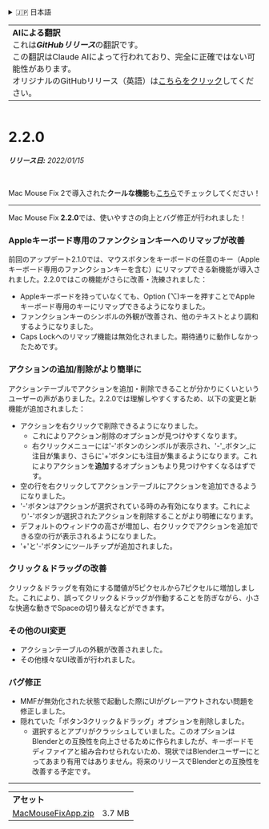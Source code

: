 <details>
<summary>🇯🇵 日本語</summary>

[🇬🇧 English (GitHub)](https://github.com/noah-nuebling/mac-mouse-fix/releases/tag/2.2.0)\
[🇦🇩 Català](https://redirect.macmousefix.com/?target=mmf-release&tag=2.2.0&locale=ca)\
[🇩🇪 Deutsch](https://redirect.macmousefix.com/?target=mmf-release&tag=2.2.0&locale=de)\
[🇪🇸 Español](https://redirect.macmousefix.com/?target=mmf-release&tag=2.2.0&locale=es)\
[🇫🇷 Français](https://redirect.macmousefix.com/?target=mmf-release&tag=2.2.0&locale=fr)\
[🇮🇩 Indonesia](https://redirect.macmousefix.com/?target=mmf-release&tag=2.2.0&locale=id)\
[🇮🇹 Italiano](https://redirect.macmousefix.com/?target=mmf-release&tag=2.2.0&locale=it)\
[🇭🇺 Magyar](https://redirect.macmousefix.com/?target=mmf-release&tag=2.2.0&locale=hu)\
[🇳🇱 Nederlands](https://redirect.macmousefix.com/?target=mmf-release&tag=2.2.0&locale=nl)\
[🇵🇱 Polski](https://redirect.macmousefix.com/?target=mmf-release&tag=2.2.0&locale=pl)\
[🇧🇷 Português (Brasil)](https://redirect.macmousefix.com/?target=mmf-release&tag=2.2.0&locale=pt-BR)\
[🇵🇹 Português (Portugal)](https://redirect.macmousefix.com/?target=mmf-release&tag=2.2.0&locale=pt-PT)\
[🇷🇴 Română](https://redirect.macmousefix.com/?target=mmf-release&tag=2.2.0&locale=ro)\
[🇸🇪 Svenska](https://redirect.macmousefix.com/?target=mmf-release&tag=2.2.0&locale=sv)\
[🇻🇳 Tiếng Việt](https://redirect.macmousefix.com/?target=mmf-release&tag=2.2.0&locale=vi)\
[🇹🇷 Türkçe](https://redirect.macmousefix.com/?target=mmf-release&tag=2.2.0&locale=tr)\
[🇨🇿 Čeština](https://redirect.macmousefix.com/?target=mmf-release&tag=2.2.0&locale=cs)\
[🇬🇷 Ελληνικά](https://redirect.macmousefix.com/?target=mmf-release&tag=2.2.0&locale=el)\
[🇷🇺 Русский](https://redirect.macmousefix.com/?target=mmf-release&tag=2.2.0&locale=ru)\
[🇺🇦 Українська](https://redirect.macmousefix.com/?target=mmf-release&tag=2.2.0&locale=uk)\
[🇮🇱 עברית](https://redirect.macmousefix.com/?target=mmf-release&tag=2.2.0&locale=he)\
[🇸🇦 العربية](https://redirect.macmousefix.com/?target=mmf-release&tag=2.2.0&locale=ar)\
[🇮🇳 हिन्दी](https://redirect.macmousefix.com/?target=mmf-release&tag=2.2.0&locale=hi)\
[🇹🇭 ไทย](https://redirect.macmousefix.com/?target=mmf-release&tag=2.2.0&locale=th)\
[🇨🇳 中文 (简体)](https://redirect.macmousefix.com/?target=mmf-release&tag=2.2.0&locale=zh-Hans)\
[🇨🇳 中文 (繁體)](https://redirect.macmousefix.com/?target=mmf-release&tag=2.2.0&locale=zh-Hant)\
[🇭🇰 中文（香港)](https://redirect.macmousefix.com/?target=mmf-release&tag=2.2.0&locale=zh-HK)\
**🇯🇵 日本語**\
[🇰🇷 한국어](https://redirect.macmousefix.com/?target=mmf-release&tag=2.2.0&locale=ko)\
[Help translate Mac Mouse Fix to different languages!](https://github.com/noah-nuebling/mac-mouse-fix/discussions/731)
</details>
<table align=><td>
<b>AIによる翻訳</b><br>
これは<b><em>GitHubリリース</em></b>の翻訳です。<br>
この翻訳はClaude AIによって行われており、完全に正確ではない可能性があります。<br>
オリジナルのGitHubリリース（英語）は<a href="https://github.com/noah-nuebling/mac-mouse-fix/releases/tag/2.2.0">こちらをクリック</a>してください。
</td></table>

<table></table>

# 2.2.0
***リリース日:** 2022/01/15*

<br>

Mac Mouse Fix 2で導入された**クールな機能**も[こちら](https://github.com/noah-nuebling/mac-mouse-fix/releases/tag/2.0.0)でチェックしてください！

---

Mac Mouse Fix **2.2.0**では、使いやすさの向上とバグ修正が行われました！

### Appleキーボード専用のファンクションキーへのリマップが改善

前回のアップデート2.1.0では、マウスボタンをキーボードの任意のキー（Appleキーボード専用のファンクションキーを含む）にリマップできる新機能が導入されました。2.2.0ではこの機能がさらに改善・洗練されました：

- Appleキーボードを持っていなくても、Option (⌥)キーを押すことでAppleキーボード専用のキーにリマップできるようになりました。
- ファンクションキーのシンボルの外観が改善され、他のテキストとより調和するようになりました。
- Caps Lockへのリマップ機能は無効化されました。期待通りに動作しなかったためです。

### アクションの追加/削除がより簡単に

アクションテーブルでアクションを追加・削除できることが分かりにくいというユーザーの声がありました。2.2.0では理解しやすくするため、以下の変更と新機能が追加されました：

- アクションを右クリックで削除できるようになりました。
  - これによりアクション削除のオプションが見つけやすくなります。
  - 右クリックメニューには'-'ボタンのシンボルが表示され、'-'_ボタン_に注目が集まり、さらに'+'ボタンにも注目が集まるようになります。これによりアクションを**追加**するオプションもより見つけやすくなるはずです。
- 空の行を右クリックしてアクションテーブルにアクションを追加できるようになりました。
- '-'ボタンはアクションが選択されている時のみ有効になります。これにより'-'ボタンが選択されたアクションを削除することがより明確になります。
- デフォルトのウィンドウの高さが増加し、右クリックでアクションを追加できる空の行が表示されるようになりました。
- '+'と'-'ボタンにツールチップが追加されました。

### クリック＆ドラッグの改善

クリック＆ドラッグを有効にする閾値が5ピクセルから7ピクセルに増加しました。これにより、誤ってクリック＆ドラッグが作動することを防ぎながら、小さな快適な動きでSpaceの切り替えなどができます。

### その他のUI変更

- アクションテーブルの外観が改善されました。
- その他様々なUI改善が行われました。

### バグ修正

- MMFが無効化された状態で起動した際にUIがグレーアウトされない問題を修正しました。
- 隠れていた「ボタン3クリック＆ドラッグ」オプションを削除しました。
  - 選択するとアプリがクラッシュしていました。このオプションはBlenderとの互換性を向上させるために作られましたが、キーボードモディファイアと組み合わせられないため、現状ではBlenderユーザーにとってあまり有用ではありません。将来のリリースでBlenderとの互換性を改善する予定です。

---

<table align="start">
<tr>
    <td colspan=2>
        <b>アセット</b>
    </td>
</tr>
<tr>
    <td><a href="https://github.com/noah-nuebling/mac-mouse-fix/releases/download/2.2.0/MacMouseFixApp.zip">MacMouseFixApp.zip</a></td>
    <td>3.7 MB</td>
</tr>
</table>